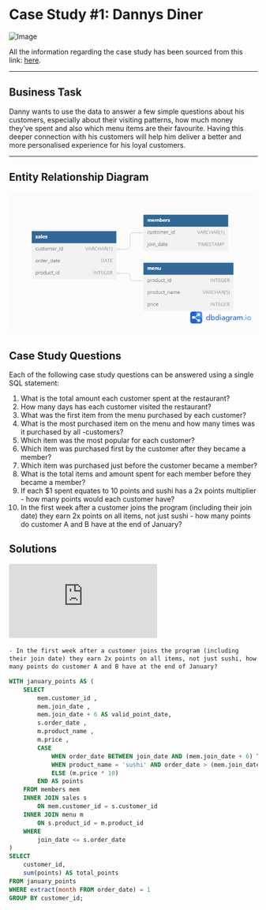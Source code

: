 # Case Study #1: Dannys Diner 
<img src="https://user-images.githubusercontent.com/81607668/127727503-9d9e7a25-93cb-4f95-8bd0-20b87cb4b459.png" alt="Image" width="500" height="520">

All the information regarding the case study has been sourced from this link: [here](https://8weeksqlchallenge.com/case-study-1/). 
***

## Business Task
Danny wants to use the data to answer a few simple questions about his customers, especially about their visiting patterns, how much money they’ve spent and also which menu items are their favourite. Having this deeper connection with his customers will help him deliver a better and more personalised experience for his loyal customers.
***

## Entity Relationship Diagram

![image](https://github.com/Ben-Joan/sql_challenge/blob/main/Dannys%20Diner/Danny's%20Diner.png)

## Case Study Questions
Each of the following case study questions can be answered using a single SQL statement:

1. What is the total amount each customer spent at the restaurant?
2. How many days has each customer visited the restaurant?
3. What was the first item from the menu purchased by each customer?
4. What is the most purchased item on the menu and how many times was it purchased by all -customers?
5. Which item was the most popular for each customer?
6. Which item was purchased first by the customer after they became a member?
7. Which item was purchased just before the customer became a member?
8. What is the total items and amount spent for each member before they became a member?
9. If each $1 spent equates to 10 points and sushi has a 2x points multiplier - how many points would each customer have?
10. In the first week after a customer joins the program (including their join date) they earn 2x points on all items, not just sushi - how many points do customer A and B have at the end of January?

## Solutions
![SQL Scripts](https://github.com/Ben-Joan/sql_challenge/blob/main/Dannys%20Diner/Queries/Diner%20Analysis.sql)

	- In the first week after a customer joins the program (including their join date) they earn 2x points on all items, not just sushi, how many points do customer A and B have at the end of January?
```sql
WITH january_points AS (
	SELECT
		mem.customer_id ,
		mem.join_date ,
		mem.join_date + 6 AS valid_point_date,
		s.order_date ,
		m.product_name ,
		m.price ,
		CASE 
			WHEN order_date BETWEEN join_date AND (mem.join_date + 6) THEN (m.price * 20)
			WHEN product_name = 'sushi' AND order_date > (mem.join_date + 6) THEN (m.price * 20)
			ELSE (m.price * 10)
		END AS points
	FROM members mem 
	INNER JOIN sales s 
		ON mem.customer_id = s.customer_id 
	INNER JOIN menu m 
		ON s.product_id = m.product_id 
	WHERE 
		join_date <= s.order_date
)
SELECT 
	customer_id,
	sum(points) AS total_points
FROM january_points
WHERE extract(month FROM order_date) = 1
GROUP BY customer_id;
```


